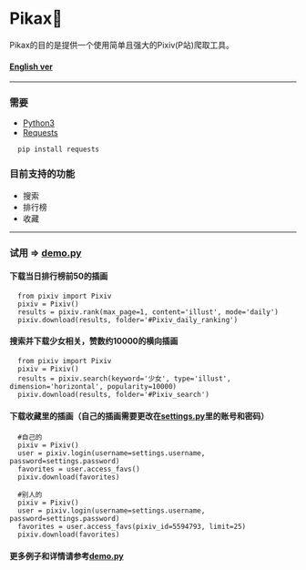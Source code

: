 # Pikax:unicorn:
Pikax的目的是提供一个使用简单且强大的Pixiv(P站)爬取工具。
#### [English ver](https://github.com/Redcxx/Pixiv-Crawler/blob/master/README.en.md)
---
### 需要
- [Python3](https://www.python.org/downloads/)
- [Requests](https://2.python-requests.org/en/master/)
```
  pip install requests
```
### 目前支持的功能
- 搜索
- 排行榜
- 收藏
---
### 试用 => [demo.py](https://github.com/Redcxx/Pixiv-Crawler/blob/master/demo.py)
#### 下载当日排行榜前50的插画
````
  from pixiv import Pixiv
  pixiv = Pixiv()
  results = pixiv.rank(max_page=1, content='illust', mode='daily')
  pixiv.download(results, folder='#Pixiv_daily_ranking')
````
#### 搜索并下载少女相关，赞数约10000的横向插画
````
  from pixiv import Pixiv
  pixiv = Pixiv()
  results = pixiv.search(keyword='少女', type='illust', dimension='horizontal', popularity=10000)
  pixiv.download(results, folder='#Pixiv_search')
````
#### 下载收藏里的插画（自己的插画需要更改在[settings.py](https://github.com/Redcxx/Pixiv-Crawler/blob/master/settings.py)里的账号和密码）
````
  #自己的
  pixiv = Pixiv()
  user = pixiv.login(username=settings.username, password=settings.password)
  favorites = user.access_favs()
  pixiv.download(favorites)

  #别人的
  pixiv = Pixiv()
  user = pixiv.login(username=settings.username, password=settings.password)
  favorites = user.access_favs(pixiv_id=5594793, limit=25)
  pixiv.download(favorites)
````
#### 更多例子和详情请参考[demo.py](https://github.com/Redcxx/Pixiv-Crawler/blob/master/demo.py)
